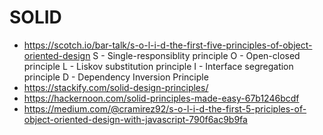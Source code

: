 # SOLID
+ <https://scotch.io/bar-talk/s-o-l-i-d-the-first-five-principles-of-object-oriented-design>
S - Single-responsiblity principle
O - Open-closed principle
L - Liskov substitution principle
I - Interface segregation principle
D - Dependency Inversion Principle
+ <https://stackify.com/solid-design-principles/>
+ <https://hackernoon.com/solid-principles-made-easy-67b1246bcdf>
+ <https://medium.com/@cramirez92/s-o-l-i-d-the-first-5-priciples-of-object-oriented-design-with-javascript-790f6ac9b9fa>
